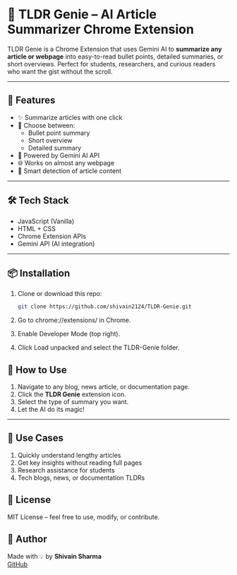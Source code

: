 # 🧠 TLDR Genie – AI Article Summarizer Chrome Extension

TLDR Genie is a Chrome Extension that uses Gemini AI to **summarize any article or webpage** into easy-to-read bullet points, detailed summaries, or short overviews. Perfect for students, researchers, and curious readers who want the gist without the scroll.

---

## 🚀 Features

- ✨ Summarize articles with one click
- 📄 Choose between:
  - Bullet point summary
  - Short overview
  - Detailed summary
- 🤖 Powered by Gemini AI API
- 🌐 Works on almost any webpage
- 🧠 Smart detection of article content

---

## 🛠️ Tech Stack

- JavaScript (Vanilla)
- HTML + CSS
- Chrome Extension APIs
- Gemini API (AI integration)

---

## 📦 Installation

1. Clone or download this repo:
   ```bash
   git clone https://github.com/shivain2124/TLDR-Genie.git

2. Go to chrome://extensions/ in Chrome.

3. Enable Developer Mode (top right).

4. Click Load unpacked and select the TLDR-Genie folder.


## 🧪 How to Use

1. Navigate to any blog, news article, or documentation page.
2. Click the **TLDR Genie** extension icon.
3. Select the type of summary you want.
4. Let the AI do its magic!

---

## 📌 Use Cases

1. Quickly understand lengthy articles
2. Get key insights without reading full pages
3. Research assistance for students
4. Tech blogs, news, or documentation TLDRs


## 📄 License
MIT License – feel free to use, modify, or contribute.

## 🙌 Author  
Made with 💡 by **Shivain Sharma**  
[GitHub](https://github.com/shivain2124)


